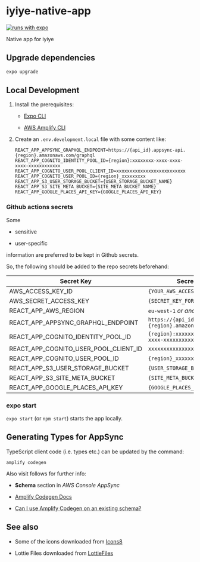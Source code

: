 # iyiye-native-app

[![runs with expo](https://img.shields.io/badge/Runs%20with%20Expo-4630EB.svg?style=flat-square&logo=EXPO&labelColor=f3f3f3&logoColor=000)](https://expo.io/)

Native app for iyiye

## Upgrade dependencies

```bash
expo upgrade
```

## Local Development

1. Install the prerequisites:

   - [Expo CLI](https://docs.expo.io/workflow/expo-cli/)

   - [AWS Amplify CLI](https://docs.amplify.aws/cli/start/install)

2. Create an `.env.development.local` file with some content like:

   ```env
   REACT_APP_APPSYNC_GRAPHQL_ENDPOINT=https://{api_id}.appsync-api.{region}.amazonaws.com/graphql
   REACT_APP_COGNITO_IDENTITY_POOL_ID={region}:xxxxxxxx-xxxx-xxxx-xxxx-xxxxxxxxxxxx
   REACT_APP_COGNITO_USER_POOL_CLIENT_ID=xxxxxxxxxxxxxxxxxxxxxxxxxx
   REACT_APP_COGNITO_USER_POOL_ID={region}_xxxxxxxxx
   REACT_APP_S3_USER_STORAGE_BUCKET={USER_STORAGE_BUCKET_NAME}
   REACT_APP_S3_SITE_META_BUCKET={SITE_META_BUCKET_NAME}
   REACT_APP_GOOGLE_PLACES_API_KEY={GOOGLE_PLACES_API_KEY}
   ```

### Github actions secrets

Some

- sensitive

- user-specific

information are preferred to be kept in Github secrets.

So, the following should be added to the repo secrets beforehand:

| **Secret Key**                        | **Secret Value**                                              |
| ------------------------------------- | ------------------------------------------------------------- |
| AWS_ACCESS_KEY_ID                     | `{YOUR_AWS_ACCESS_KEY_ID}`                                    |
| AWS_SECRET_ACCESS_KEY                 | `{SECRET_KEY_FOR_THE_ACCESS_KEY}`                             |
| REACT_APP_AWS_REGION                  | `eu-west-1` _or another region_                               |
| REACT_APP_APPSYNC_GRAPHQL_ENDPOINT    | `https://{api_id}.appsync-api.{region}.amazonaws.com/graphql` |
| REACT_APP_COGNITO_IDENTITY_POOL_ID    | `{region}:xxxxxxxx-xxxx-xxxx-xxxx-xxxxxxxxxxxx`               |
| REACT_APP_COGNITO_USER_POOL_CLIENT_ID | `xxxxxxxxxxxxxxxxxxxxxxxxxx`                                  |
| REACT_APP_COGNITO_USER_POOL_ID        | `{region}_xxxxxxxxx`                                          |
| REACT_APP_S3_USER_STORAGE_BUCKET      | `{USER_STORAGE_BUCKET_NAME}`                                  |
| REACT_APP_S3_SITE_META_BUCKET         | `{SITE_META_BUCKET_NAME}`                                     |
| REACT_APP_GOOGLE_PLACES_API_KEY       | `{GOOGLE_PLACES_API_KEY}`                                     |

### expo start

`expo start` (or `npm start`) starts the app locally.

## Generating Types for AppSync

TypeScript client code (i.e. types etc.) can be updated by the command:

```
amplify codegen
```

Also visit follows for further info:

- **Schema** section in _AWS Console AppSync_

- [Amplify Codegen Docs](https://docs.amplify.aws/cli/graphql-transformer/codegen)

- [Can I use Amplify Codegen on an existing schema?](https://github.com/aws-amplify/amplify-js/issues/2166)

## See also

- Some of the icons downloaded from [Icons8](https://icons8.com)

- Lottie Files downloaded from [LottieFiles](https://lottiefiles.com/)
